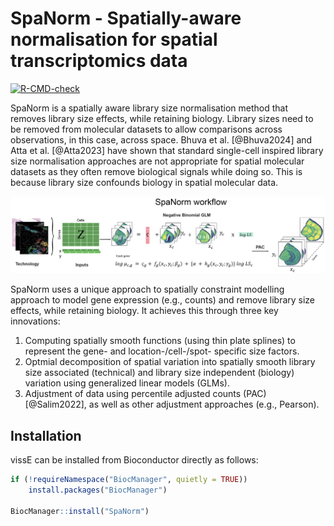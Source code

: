 # SpaNorm - Spatially-aware normalisation for spatial transcriptomics data
<!-- badges: start -->
[![R-CMD-check](https://github.com/bhuvad/spaNorm/actions/workflows/R-CMD-check.yaml/badge.svg)](https://github.com/bhuvad/spaNorm/actions/workflows/R-CMD-check.yaml)
<!-- badges: end -->

SpaNorm is a spatially aware library size normalisation method that removes library size effects, while retaining biology. Library sizes need to be removed from molecular datasets to allow comparisons across observations, in this case, across space. Bhuva et al. [@Bhuva2024] and Atta et al. [@Atta2023] have shown that standard single-cell inspired library size normalisation approaches are not appropriate for spatial molecular datasets as they often remove biological signals while doing so. This is because library size confounds biology in spatial molecular data.

![_The SpaNorm workflow: SpaNorm takes the gene expression data and spatial coordinates as inputs. Using a gene-wise model (e.g., Negative Binomial (NB)), SpaNorm decomposes spatially-smooth variation into those unrelated to library size (LS), representing the underlying true biology and those related to library size. The adjusted data is then produced by keeping only the variation unrelated to library size._](vignettes/SpaNormWorkflow.png)

SpaNorm uses a unique approach to spatially constraint modelling approach to model gene expression (e.g., counts) and remove library size effects, while retaining biology. It achieves this through three key innovations:

1. Computing spatially smooth functions (using thin plate splines) to represent the gene- and location-/cell-/spot- specific size factors.
1. Optmial decomposition of spatial variation into spatially smooth library size associated (technical) and library size independent (biology) variation using generalized linear models (GLMs).
1. Adjustment of data using percentile adjusted counts (PAC) [@Salim2022], as well as other adjustment approaches (e.g., Pearson).

## Installation

vissE can be installed from Bioconductor directly as follows:

``` r
if (!requireNamespace("BiocManager", quietly = TRUE))
    install.packages("BiocManager")

BiocManager::install("SpaNorm")
```
